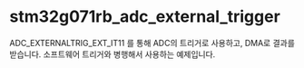 # stm32g071rb_adc_external_trigger

ADC_EXTERNALTRIG_EXT_IT11 를 통해 ADC의 트리거로 사용하고, DMA로 결과를 받습니다. 소프트웨어 트리거와 병행해서 사용하는 예제입니다.
